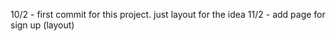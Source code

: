 10/2 - first commit for this project. just layout for the idea
11/2 - add page for sign up (layout)
